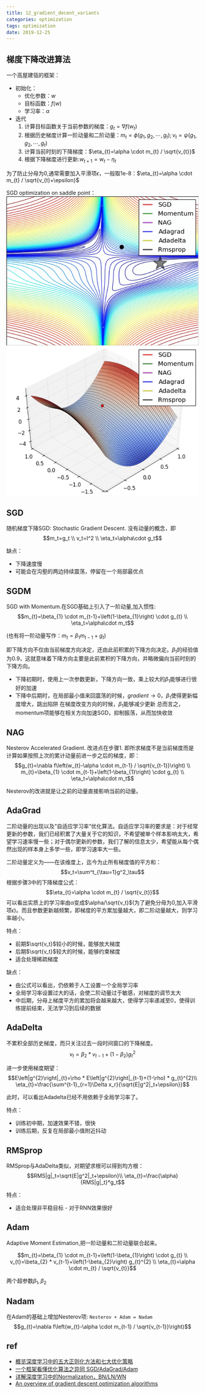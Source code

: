 ```yaml
---
title: 12_gradient_decent_variants
categories: optimization
tags: optimization
date: 2019-12-25
---
```


## 梯度下降改进算法

一个高屋建瓴的框架：
- 初始化：
    - 优化参数：$w$
    - 目标函数：$f(w)$
    - 学习率：$\alpha$
- 迭代
    1. 计算目标函数关于当前参数的梯度：$g_t=\nabla f(w_t)$
    2. 根据历史梯度计算一阶动量和二阶动量：$m_{t}=\phi\left(g_{1}, g_{2}, \cdots, g_{t}\right) ; v_{t}=\psi\left(g_{1}, g_{2}, \cdots, g_{t}\right)$
    3. 计算当前时刻的下降梯度：$\eta_{t}=\alpha \cdot m_{t} / \sqrt{v_{t}}$
    4. 根据下降梯度进行更新:$w_{t+1}=w_{t}-\eta_{t}$

为了防止分母为0,通常需要加入平滑项$\epsilon$，一般取1e-8：$\eta_{t}=\alpha \cdot m_{t} / \sqrt{v_{t}+\epsilon}$

SGD optimization on saddle point：
![SGD optimization on saddle point](imgs/optimizer2.gif) ![SGD optimization on saddle point](imgs/optimizer1.gif)

## SGD

随机梯度下降SGD: Stochastic Gradient Descent. 没有动量的概念，即
$$m_t=g_t   \\
v_t=I^2     \\
\eta_t=\alpha\cdot g_t$$

缺点：
- 下降速度慢
- 可能会在沟壑的两边持续震荡，停留在一个局部最优点

## SGDM

SGD with Momentum.在SGD基础上引入了一阶动量,加入惯性:
$$m_{t}=\beta_{1} \cdot m_{t-1}+\left(1-\beta_{1}\right) \cdot g_{t}    \\
\eta_t=\alpha\cdot m_t$$

(也有将一阶动量写作：$m_t=\beta_1m_{t-1}+g_t$)

即下降方向不仅由当前梯度方向决定，还由此前积累的下降方向决定。$\beta_1$的经验值为0.9，这就意味着下降方向主要是此前累积的下降方向，并略微偏向当前时刻的下降方向。
- 下降初期时，使用上一次参数更新，下降方向一致，乘上较大的$\beta_1$能够进行很好的加速
- 下降中后期时，在局部最小值来回震荡的时候，$gradient\rightarrow0$，$\beta_1$使得更新幅度增大，跳出陷阱
在梯度改变方向的时候，$\beta_1$能够减少更新 总而言之，momentum项能够在相关方向加速SGD，抑制振荡，从而加快收敛

## NAG

Nesterov Accelerated Gradient. 改进点在步骤1. 即所求梯度不是当前梯度而是计算如果按照上次的累计动量前进一步之后的梯度，即：
$$g_{t}=\nabla f\left(w_{t}-\alpha \cdot m_{t-1} / \sqrt{v_{t-1}}\right) \\
m_{t}=\beta_{1} \cdot m_{t-1}+\left(1-\beta_{1}\right) \cdot g_{t}    \\
\eta_t=\alpha\cdot m_t$$

Nesterov的改进就是让之前的动量直接影响当前的动量。

## AdaGrad

二阶动量的出现以及”自适应学习率“优化算法。自适应学习率的要求是：对于经常更新的参数，我们已经积累了大量关于它的知识，不希望被单个样本影响太大，希望学习速率慢一些；对于偶尔更新的参数，我们了解的信息太少，希望能从每个偶然出现的样本身上多学一些，即学习速率大一些。

二阶动量定义为——在该维度上，迄今为止所有梯度值的平方和：
$$v_t=\sum^t_{\tau=1}g^2_\tau$$
根据步骤3中的下降梯度公式：
$$\eta_{t}=\alpha \cdot m_{t} / \sqrt{v_{t}}$$
可以看出实质上的学习率由$\alpha$变成$\alpha/\sqrt{v_t}$(为了避免分母为0,加入平滑项$\epsilon$)。而且参数更新越频繁，即梯度的平方累加量越大，即二阶动量越大，则学习率越小。

特点：

- 前期$\sqrt{v_t}$较小的时候，能够放大梯度
- 后期$\sqrt{v_t}$较大的时候，能够约束梯度
- 适合处理稀疏梯度

缺点：
- 由公式可以看出，仍依赖于人工设置一个全局学习率
- 全局学习率设置过大的话，会使二阶动量过于敏感，对梯度的调节太大
- 中后期，分母上梯度平方的累加将会越来越大，使得学习率递减至0，使得训练提前结束，无法学习到后续的数据

## AdaDelta

不累积全部历史梯度，而只关注过去一段时间窗口的下降梯度。
$$v_{t}=\beta_{2} * v_{t-1}+\left(1-\beta_{2}\right) g_{t}^{2}$$

进一步使用梯度期望：
$$E\left|g^{2}\right|_{t}=\rho * E\left|g^{2}\right|_{t-1}+(1-\rho) * g_{t}^{2}\\
\eta_{t}=\frac{\sum^{t-1}_{r=1}\Delta x_r}{\sqrt{E|g^2|_t+\epsilon}}$$

此时，可以看出Adadelta已经不用依赖于全局学习率了。

特点：
- 训练初中期，加速效果不错，很快
- 训练后期，反复在局部最小值附近抖动

## RMSprop

RMSprop与AdaDelta类似，对期望求根可以得到均方根：
$$RMS|g|_t=\sqrt{E|g^2|_t+\epsilon}\\
\eta_{t}=\frac{\alpha}{RMS|g|_t}*g_t$$

特点：
- 适合处理非平稳目标 - 对于RNN效果很好

## Adam

Adaptive Moment Estimation,把一阶动量和二阶动量联合起来。

$$m_{t}=\beta_{1} \cdot m_{t-1}+\left(1-\beta_{1}\right) \cdot g_{t} \\
v_{t}=\beta_{2} * v_{t-1}+\left(1-\beta_{2}\right) g_{t}^{2}    \\
\eta_{t}=\alpha \cdot m_{t} / \sqrt{v_{t}}$$

两个超参数$\beta_1,\beta_2$

## Nadam

在Adam的基础上增加Nesterov项: `Nesterov + Adam = Nadam`
$$g_{t}=\nabla f\left(w_{t}-\alpha \cdot m_{t-1} / \sqrt{v_{t-1}}\right)$$




## ref


- [概览深度学习中的五大正则化方法和七大优化策略](https://zhuanlan.zhihu.com/p/32194445)
- [一个框架看懂优化算法之异同 SGD/AdaGrad/Adam](https://zhuanlan.zhihu.com/p/32230623)
- [详解深度学习中的Normalization，BN/LN/WN](https://zhuanlan.zhihu.com/p/33173246)
- [An overview of gradient descent optimization algorithms](https://ruder.io/optimizing-gradient-descent/)
